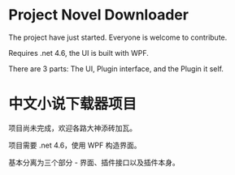 ﻿# Project Novel Downloader
The project have just started. Everyone is welcome to contribute.

Requires .net 4.6, the UI is built with WPF.

There are 3 parts: The UI, Plugin interface, and the Plugin it self.


# 中文小说下载器项目
项目尚未完成，欢迎各路大神添砖加瓦。

项目需要 .net 4.6，使用 WPF 构造界面。

基本分离为三个部分 - 界面、插件接口以及插件本身。


